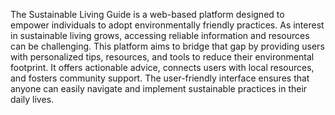 The Sustainable Living Guide is a web-based platform designed to empower individuals to adopt environmentally friendly practices. As interest in sustainable living grows, accessing reliable information and resources can be challenging. This platform aims to bridge that gap by providing users with personalized tips, resources, and tools to reduce their environmental footprint. It offers actionable advice, connects users with local resources, and fosters community support. The user-friendly interface ensures that anyone can easily navigate and implement sustainable practices in their daily lives.
